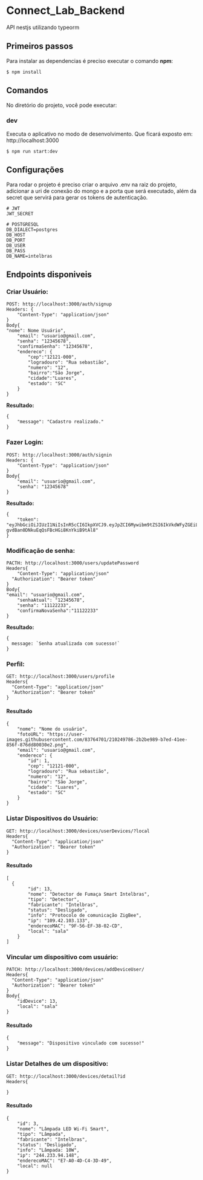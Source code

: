 # Connect_Lab_Backend
API nestjs utilizando typeorm

## Primeiros passos

Para instalar as dependencias é preciso executar o comando **npm**:

```
$ npm install
```

## Comandos

No diretório do projeto, você pode executar:

### **dev**

Executa o aplicativo no modo de desenvolvimento. Que ficará exposto em: http://localhost:3000

```
$ npm run start:dev
```

## Configurações

Para rodar o projeto é preciso criar o arquivo .env na raiz do projeto, adicionar a uri de conexão do mongo e a porta que será executado, além da secret que servirá para gerar os tokens de autenticação.

```
# JWT
JWT_SECRET

# POSTGRESQL
DB_DIALECT=postgres
DB_HOST
DB_PORT
DB_USER
DB_PASS
DB_NAME=intelbras
```

## Endpoints disponiveis

### Criar Usuário:

```
POST: http://localhost:3000/auth/signup
Headers: {
	"Content-Type": "application/json"
}
Body{
"nome": Nome Usuário",
	"email": "usuario@gmail.com",
	"senha": "12345678",
	"confirmaSenha": "12345678",
	"endereco": {
		"cep":"12121-000",
		"logradouro": "Rua sebastião",
		"numero": "12",
		"bairro":"São Jorge",
		"cidade":"Luares",
		"estado": "SC"
	}
}
```
**Resultado:**
```
{
	"message": "Cadastro realizado."
}
```

### Fazer Login: 
```
POST: http://localhost:3000/auth/signin
Headers: {
	"Content-Type": "application/json"
}
Body{
	"email": "usuario@gmail.com",
	"senha": "12345678"
}
```
**Resultado:**
```
{
	"token": "eyJhbGciOiJIUzI1NiIsInR5cCI6IkpXVCJ9.eyJpZCI6Mywibm9tZSI6IkVkdWFyZGEiLCJmb3RvVVJMIjoiaHR0cHM6Ly91c2VyLWltYWdlcy5naXRodWJ1c2VyY29udGVudC5jb20vODM3NjQ3MDEvMjEwMjQ5Nzg2LTJiMmJlOTg5LWI3ZWQtNDFlZS04NTZmLTg3NmRkODAwMzBlMi5wbmciLCJlbWFpbCI6ImVkYUBnbWFpbC5jb20iLCJpYXQiOjE2NzM3ODQ4NTYsImV4cCI6MTY3Mzc4NTIxNn0.4bCSb7OnW-gvdBan0DNkuEqQsFBcHGi8KnYkiB9tAl8"
}
```

### Modificação de senha:
```
PACTH: http://localhost:3000/users/updatePassword
Headers{
	"Content-Type": "application/json"
  "Authorization": "Bearer token"
}
Body{
"email": "usuario@gmail.com",
	"senhaAtual": "12345678",
	"senha": "11122233",
	"confirmaNovaSenha":"11122233"
}
```
**Resultado:**
```
{
  message: `Senha atualizada com sucesso!`
}
```

### Perfil: 
```
GET: http://localhost:3000/users/profile
Headers{
  "Content-Type": "application/json"
  "Authorization": "Bearer token"
}
```

#### Resultado
```
{
	"nome": "Nome do usuário",
	"fotoURL": "https://user-images.githubusercontent.com/83764701/210249786-2b2be989-b7ed-41ee-856f-876dd80030e2.png",
	"email": "usuario@gmail.com",
	"endereco": {
		"id": 1,
		"cep": "12121-000",
		"logradouro": "Rua sebastião",
		"numero": "12",
		"bairro": "São Jorge",
		"cidade": "Luares",
		"estado": "SC"
	}
}
```

### Listar Dispositivos do Usuário:
```
GET: http://localhost:3000/devices/userDevices/?local
Headers{
  "Content-Type": "application/json"
  "Authorization": "Bearer token"
}
```

#### Resultado
```
[
  {
		"id": 13,
		"nome": "Detector de Fumaça Smart Intelbras",
		"tipo": "Detector",
		"fabricante": "Intelbras",
		"status": "Desligado",
		"info": "Protocolo de comunicação ZigBee",
		"ip": "109.42.103.133",
		"enderecoMAC": "9F-56-EF-38-02-CD",
		"local": "sala"
	}
]
```

### Vincular um dispositivo com usuário:
```
PATCH: http://localhost:3000/devices/addDeviceUser/
Headers{
  "Content-Type": "application/json"
  "Authorization": "Bearer token"
}
Body{
	"idDevice": 13,
	"local": "sala"
}
```

#### Resultado
```
{
	"message": "Dispositivo vinculado com sucesso!"
}
```

### Listar Detalhes de um dispositivo:
```
GET: http://localhost:3000/devices/detail?id
Headers{

}
```

#### Resultado
```
{
	"id": 3,
	"nome": "Lâmpada LED Wi-Fi Smart",
	"tipo": "Lâmpada",
	"fabricante": "Intelbras",
	"status": "Desligado",
	"info": "Lâmpada: 10W",
	"ip": "244.233.94.148",
	"enderecoMAC": "E7-A0-4D-C4-3D-49",
	"local": null
}
```


